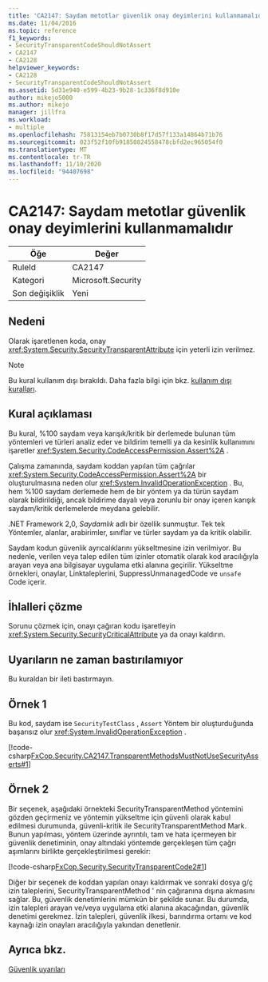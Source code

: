 ```yaml
---
title: 'CA2147: Saydam metotlar güvenlik onay deyimlerini kullanmamalıdır'
ms.date: 11/04/2016
ms.topic: reference
f1_keywords:
- SecurityTransparentCodeShouldNotAssert
- CA2147
- CA2128
helpviewer_keywords:
- CA2128
- SecurityTransparentCodeShouldNotAssert
ms.assetid: 5d31e940-e599-4b23-9b28-1c336f8d910e
author: mikejo5000
ms.author: mikejo
manager: jillfra
ms.workload:
- multiple
ms.openlocfilehash: 75813154eb7b0730b8f17d57f133a14864b71b76
ms.sourcegitcommit: 023f52f10fb91850824558478cbfd2ec965054f0
ms.translationtype: MT
ms.contentlocale: tr-TR
ms.lasthandoff: 11/10/2020
ms.locfileid: "94407698"
---
```

# <a name="ca2147-transparent-methods-may-not-use-security-asserts"></a>CA2147: Saydam metotlar güvenlik onay deyimlerini kullanmamalıdır

|Öğe|Değer|
|-|-|
|RuleId|CA2147|
|Kategori|Microsoft.Security|
|Son değişiklik|Yeni|

## <a name="cause"></a>Nedeni
Olarak işaretlenen koda, onay <xref:System.Security.SecurityTransparentAttribute> için yeterli izin verilmez.

> [!NOTE]
> Bu kural kullanım dışı bırakıldı. Daha fazla bilgi için bkz. [kullanım dışı kuralları](fxcop-unported-deprecated-rules.md).

## <a name="rule-description"></a>Kural açıklaması
Bu kural, %100 saydam veya karışık/kritik bir derlemede bulunan tüm yöntemleri ve türleri analiz eder ve bildirim temelli ya da kesinlik kullanımını işaretler <xref:System.Security.CodeAccessPermission.Assert%2A> .

Çalışma zamanında, saydam koddan yapılan tüm çağrılar <xref:System.Security.CodeAccessPermission.Assert%2A> bir oluşturulmasına neden olur <xref:System.InvalidOperationException> . Bu, hem %100 saydam derlemede hem de bir yöntem ya da türün saydam olarak bildirildiği, ancak bildirime dayalı veya zorunlu bir onay içeren karışık saydam/kritik derlemelerde meydana gelebilir.

.NET Framework 2,0, *Saydamlık* adlı bir özellik sunmuştur. Tek tek Yöntemler, alanlar, arabirimler, sınıflar ve türler saydam ya da kritik olabilir.

Saydam kodun güvenlik ayrıcalıklarını yükseltmesine izin verilmiyor. Bu nedenle, verilen veya talep edilen tüm izinler otomatik olarak kod aracılığıyla arayan veya ana bilgisayar uygulama etki alanına geçirilir. Yükseltme örnekleri, onaylar, Linktaleplerini, SuppressUnmanagedCode ve `unsafe` Code içerir.

## <a name="how-to-fix-violations"></a>İhlalleri çözme
Sorunu çözmek için, onayı çağıran kodu işaretleyin <xref:System.Security.SecurityCriticalAttribute> ya da onayı kaldırın.

## <a name="when-to-suppress-warnings"></a>Uyarıların ne zaman bastırılamıyor
Bu kuraldan bir ileti bastırmayın.

## <a name="example-1"></a>Örnek 1
Bu kod, saydam ise `SecurityTestClass` , `Assert` Yöntem bir oluşturduğunda başarısız olur <xref:System.InvalidOperationException> .

[!code-csharp[FxCop.Security.CA2147.TransparentMethodsMustNotUseSecurityAsserts#1](../code-quality/codesnippet/CSharp/ca2147-transparent-methods-may-not-use-security-asserts_1.cs)]

## <a name="example-2"></a>Örnek 2
Bir seçenek, aşağıdaki örnekteki SecurityTransparentMethod yöntemini gözden geçirmeniz ve yöntemin yükseltme için güvenli olarak kabul edilmesi durumunda, güvenli-kritik ile SecurityTransparentMethod Mark. Bunun yapılması, yöntem üzerinde ayrıntılı, tam ve hata içermeyen bir güvenlik denetiminin, onay altındaki yöntemde gerçekleşen tüm çağrı aşımlarını birlikte gerçekleştirilmesi gerekir:

[!code-csharp[FxCop.Security.SecurityTransparentCode2#1](../code-quality/codesnippet/CSharp/ca2147-transparent-methods-may-not-use-security-asserts_2.cs)]

Diğer bir seçenek de koddan yapılan onayı kaldırmak ve sonraki dosya g/ç izin taleplerini, SecurityTransparentMethod ' nin çağıranına dışına akmasını sağlar. Bu, güvenlik denetimlerini mümkün bir şekilde sunar. Bu durumda, izin talepleri arayan ve/veya uygulama etki alanına akacağından, güvenlik denetimi gerekmez. İzin talepleri, güvenlik ilkesi, barındırma ortamı ve kod kaynağı izin onayları aracılığıyla yakından denetlenir.

## <a name="see-also"></a>Ayrıca bkz.
[Güvenlik uyarıları](/dotnet/fundamentals/code-analysis/quality-rules/security-warnings)
